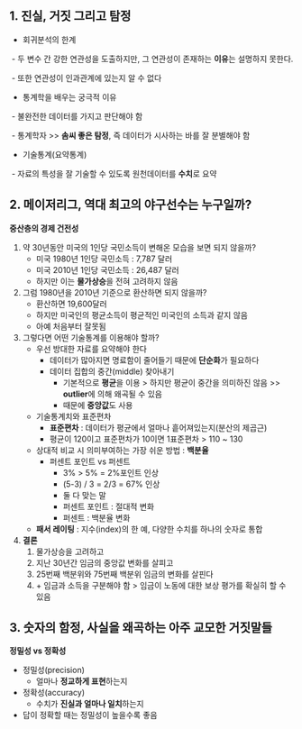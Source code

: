 ## 1. 진실, 거짓 그리고 탐정



- 회귀분석의 한계

​		\- 두 변수 간 강한 연관성을 도출하지만, 그 연관성이 존재하는 **이유**는 설명하지 못한다.

​		\- 또한 연관성이 인과관계에 있는지 알 수 없다



- 통계학을 배우는 궁극적 이유

​		\- 불완전한 데이터를 가지고 판단해야 함

​		\- 통계학자 >> **솜씨 좋은 탐정**, 즉 데이터가 시사하는 바를 잘 분별해야 함



- 기술통계(요약통계)

​		\- 자료의 특성을 잘 기술할 수 있도록 원천데이터를 **수치**로 요약



## 2. 메이저리그, 역대 최고의 야구선수는 누구일까?



**중산층의 경제 건전성**

1. 약 30년동안 미국의 1인당 국민소득이 변해온 모습을 보면 되지 않을까?
   - 미국 1980년 1인당 국민소득 : 7,787 달러
   - 미국 2010년 1인당 국민소득 : 26,487 달러
   - 하지만 이는 **물가상승**을 전혀 고려하지 않음
2. 그럼 1980년을 2010년 기준으로 환산하면 되지 않을까?
   - 환산하면 19,600달러
   - 하지만 미국인의 평균소득이 평균적인 미국인의 소득과 같지 않음
   - 아예 처음부터 잘못됨
3. 그렇다면 어떤 기술통계를 이용해야 할까?
   - 우선 방대한 자료를 요약해야 한다
     - 데이터가 많아지면 명료함이 줄어들기 때문에 **단순화**가 필요하다
     - 데이터 집합의 중간(middle) 찾아내기
       - 기본적으로 **평균**을 이용 > 하지만 평균이 중간을 의미하진 않음 >> **outlier**에 의해 왜곡될 수 있음
       - 때문에 **중앙값**도 사용
   - 기술통계치와 표준편차
     - **표준편차** : 데이터가 평균에서 얼마나 흩어져있는지(분산의 제곱근)
     - 평균이 120이고 표준편차가 10이면 1표준편차 > 110 ~ 130
   - 상대적 비교 시 의미부여하는 가장 쉬운 방법 : **백분율**
     - 퍼센트 포인트 vs 퍼센트
       - 3% > 5% = 2%포인트 인상
       - (5-3) / 3 = 2/3 = 67% 인상
       - 둘 다 맞는 말
       - 퍼센트 포인트 : 절대적 변화
       - 퍼센트 : 백분율 변화
   - **패서 레이팅** : 지수(index)의 한 예, 다양한 수치를 하나의 숫자로 통합
4. **결론**
   1. 물가상승을 고려하고
   2. 지난 30년간 임금의 중앙값 변화를 살피고
   3. 25번째 백분위와 75번째 백분위 임금의 변화를 살핀다
   4.  \+ 임금과 소득을 구분해야 함 > 임금이 노동에 대한 보상 평가를 확실히 할 수 있음



## 3. 숫자의 함정, 사실을 왜곡하는 아주 교모한 거짓말들



**정밀성 vs 정확성**

- 정밀성(precision)
  - 얼마나 **정교하게 표현**하는지
- 정확성(accuracy)
  - 수치가 **진실과 얼마나 일치**하는지
-  답이 정확할 때는 정밀성이 높을수록 좋음